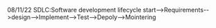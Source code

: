 08/11/22
SDLC:Software development lifecycle 
start-->Requirements-->design-->Implement-->Test-->Depoly-->Mointering
